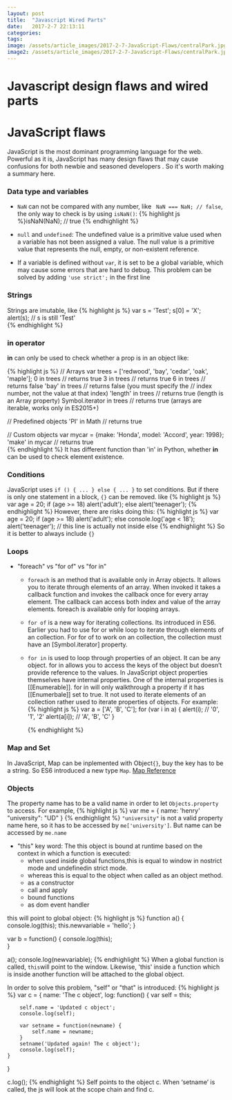 ```yaml
---
layout: post
title:  "Javascript Wired Parts"
date:   2017-2-7 22:13:11
categories:
tags:
image: /assets/article_images/2017-2-7-JavaScript-Flaws/centralPark.jpg
image2: /assets/article_images/2017-2-7-JavaScript-Flaws/centralPark.jpg
---
```


# Javascript design flaws and wired parts

# JavaScript flaws

JavaScript is the most dominant programming language for the web. Powerful as it is, JavaScript has many design flaws that may cause confusions for both newbie and seasoned developers . So it's worth making a summary here.

### Data type and variables

* ```NaN``` can not be compared with any number, like ``` NaN === NaN; // false```, the only way to check is by using ```isNaN()```: {% highlight js %}isNaN(NaN); // true {% endhighlight %}

* ```null``` and ```undefined```: The undefined value is a primitive value used when a variable has not been assigned a value. The null value is a primitive value that represents the null, empty, or non-existent reference.

* If a variable is defined without ```var```, it is set to be a global variable, which may cause some errors that are hard to debug. This problem can be solved by adding ```'use strict';``` in the first line


### Strings
Strings are imutable, like
{% highlight js %}
var s = 'Test';
s[0] = 'X';     
alert(s); // s is still 'Test'    
{% endhighlight %}


### in operator

**in** can only be used to check whether a prop is in an object like:

{% highlight js %}
// Arrays
var trees = ['redwood', 'bay', 'cedar', 'oak', 'maple'];
0 in trees        // returns true
3 in trees        // returns true
6 in trees        // returns false
'bay' in trees    // returns false (you must specify the 
                  // index number, not the value at that index)
'length' in trees // returns true (length is an Array property)
Symbol.iterator in trees // returns true (arrays are iterable, works only in ES2015+)

// Predefined objects
'PI' in Math          // returns true

// Custom objects
var mycar = {make: 'Honda', model: 'Accord', year: 1998};
'make' in mycar  // returns true   
{% endhighlight %}
It has different function than 'in' in Python, whether **in** can be used to check element existence.

### Conditions
JavaScript uses ```if () { ... } else { ... }``` to set conditions. But if there is only one statement in a block, ```{}``` can be removed. like
{% highlight js %}
var age = 20;
if (age >= 18)
    alert('adult');
else
    alert('teenager');
{% endhighlight %}
However, there are risks doing this:
{% highlight js %}
var age = 20;
if (age >= 18)
    alert('adult');
else
    console.log('age < 18');
    alert('teenager'); // this line is actually not inside else
{% endhighlight %}
So it is better to always include ```{}```

### Loops

- "foreach" vs "for of" vs "for in"
    - ```foreach``` is an method that is available only in Array objects. It allows you to iterate through elements of an array. When invoked it takes a callback function and invokes the callback once for every array element. The callback can access both index and value of the array elements. foreach is available only for looping arrays.
    -  ```for of``` is a new way for iterating collections. Its introduced in ES6. Earlier you had to use for or while loop to iterate through elements of an collection. For for of to work on an collection, the collection must have an [Symbol.iterator] property.
    - ```for in``` is used to loop through properties of an object. It can be any object. for in allows you to access the keys of the object but doesn’t provide reference to the values. In JavaScript object properties themselves have internal properties. One of the internal properties is [[Enumerable]]. for in will only walkthrough a property if it has [[Enumerbale]] set to true. It not used to iterate elements of an collection rather used to iterate properties of objects. For example:
        {% highlight js %}
        var a = ['A', 'B', 'C'];
        for (var i in a) {
            alert(i); // '0', '1', '2'
            alert(a[i]); // 'A', 'B', 'C'
        }
        
        {% endhighlight %}

### Map and Set
In JavaScript, Map can be inplemented with Object```{}```, buy the key has to be a string. So ES6 introduced a new type ```Map```.
[Map Reference](https://developer.mozilla.org/en-US/docs/Web/JavaScript/Reference/Global_Objects/Array/map)


### Objects
The property name has to be a valid name in order to let ```Objects.property``` to access. For example,
{% highlight js %}
var me = {
    name: 'henry'
    "university": "UD"
}
{% endhighlight %}
```"university"``` is not a valid property name here, so it has to be accessed by
```me['university']```. But name can be accessed by ```me.name```

- "this" key word:
    The this object is bound at runtime based on the context in which a function is executed:
    - when used inside global functions,this is equal to window in nostrict mode and undefinedin strict mode.
    - whereas this is equal to the object when called as an object method.
    - as a constructor
    - call and apply
    - bound functions
    - as dom event handler

this will point to global object:
{% highlight js %}
function a() {
    console.log(this);
    this.newvariable = 'hello';
}

var b = function() {
    console.log(this);   
}

a();
console.log(newvariable);
{% endhighlight %}
When a global function is called, ```this```will point to the window. Likewise, 'this' inside a function which is inside another function will be attached to the global object. 

In order to solve this problem, "self" or "that" is introduced:
{% highlight js %}
var c = {
    name: 'The c object',
    log: function() {
        var self = this;
        
        self.name = 'Updated c object';
        console.log(self);
        
        var setname = function(newname) {
            self.name = newname;   
        }
        setname('Updated again! The c object');
        console.log(self);
    }
}

c.log();
{% endhighlight %}
Self points to the object c. When ‘setname’ is called, the js will look at the scope chain and find c.



